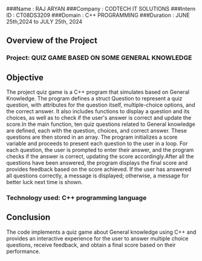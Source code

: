 ###Name : RAJ ARYAN 
###Company : CODTECH IT SOLUTIONS 
###Intern ID : CT08DS3209 
###Domain : C++ PROGRAMMING 
###Duration : JUNE 25th,2024 to JULY 25th, 2024


## Overview of the Project

### Project: QUIZ GAME BASED ON SOME GENERAL KNOWLEDGE

## Objective
The project quiz game is a C++ program that simulates based on General Knowledge. The program defines a struct Question to represent a quiz question, with attributes for the question itself, multiple-choice options, and the correct answer. It also includes functions to display a question and its choices, as well as to check if the user's answer is correct and update the score.In the main function, ten quiz questions related to General knowledge are defined, each with the question, choices, and correct answer. These questions are then stored in an array. The program initializes a score variable and proceeds to present each question to the user in a loop. For each question, the user is prompted to enter their answer, and the program checks if the answer is correct, updating the score accordingly.After all the questions have been answered, the program displays the final score and provides feedback based on the score achieved. If the user has answered all questions correctly, a message is displayed; otherwise, a message for better luck next time is shown.

### Technology used: C++ programming language

## Conclusion
The code implements a quiz game about General knowledge using C++ and provides an interactive experience for the user to answer multiple choice questions, receive feedback, and obtain a final score based on their performance.
